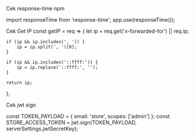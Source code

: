Cek response-time npm

import responseTime from 'response-time';
app.use(responseTime());

Cek Get IP
const getIP = req => {
	let ip = req.get('x-forwarded-for') || req.ip;

	if (ip && ip.includes(', ')) {
		ip = ip.split(', ')[0];
	}

	if (ip && ip.includes('::ffff:')) {
		ip = ip.replace('::ffff:', '');
	}

	return ip;
};

Cek jwt sign

const TOKEN_PAYLOAD = { email: 'store', scopes: ['admin'] };
const STORE_ACCESS_TOKEN = jwt.sign(TOKEN_PAYLOAD, serverSettings.jwtSecretKey);

